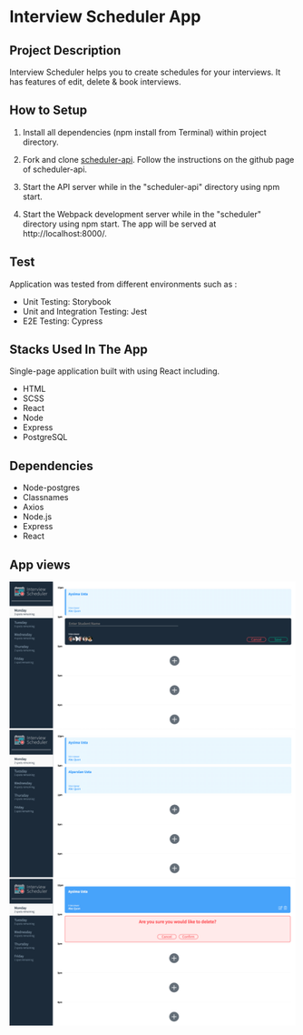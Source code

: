 Interview Scheduler App
=========

##  Project Description

Interview Scheduler helps you to create schedules for your interviews. It has features of edit, delete & book interviews.  


## How to Setup
1. Install all dependencies (npm install from Terminal) within project directory.

2. Fork and clone [scheduler-api](https://github.com/lighthouse-labs/scheduler-api). Follow the instructions on the github page of scheduler-api.

3. Start the API server while in the "scheduler-api" directory using npm start.

4. Start the Webpack development server while in the "scheduler" directory using npm start. The app will be served at http://localhost:8000/.


## Test

Application was tested from different environments such as :

- Unit Testing: Storybook
- Unit and Integration Testing: Jest 
- E2E Testing: Cypress


## Stacks Used In The App

Single-page application built with using React including.

- HTML
- SCSS
- React
- Node
- Express
- PostgreSQL



## Dependencies

- Node-postgres
- Classnames
- Axios
- Node.js
- Express
- React

## App views
!["input-name"](https://github.com/alparslanustaa/scheduler/blob/master/docs/Screen%20Shot%202022-03-03%20at%206.18.52%20PM.png)
!["after-schedule"](https://github.com/alparslanustaa/scheduler/blob/master/docs/Screen%20Shot%202022-03-03%20at%206.19.25%20PM.png)
!["delete"](https://github.com/alparslanustaa/scheduler/blob/master/docs/Screen%20Shot%202022-03-03%20at%206.19.36%20PM.png)